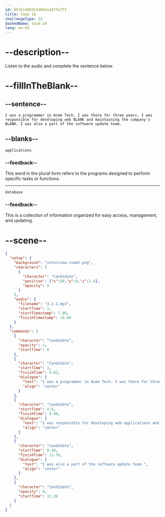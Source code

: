 ```yaml
---
id: 657b14d8353d665a187fe771
title: Task 19
challengeType: 22
dashedName: task-19
lang: en-US
---
```


<!-- (Audio) Candidate: I was a programmer in Acme Tech. I was there for three years. I was responsible for developing web applications and maintaining the company's database. I was also a part of the software update team. -->

# --description--

Listen to the audio and complete the sentence below.

# --fillInTheBlank--

## --sentence--

`I was a programmer in Acme Tech. I was there for three years. I was responsible for developing web BLANK and maintaining the company's BLANK. I was also a part of the software update team.`

## --blanks--

`applications`

### --feedback--

This word in the plural form refers to the programs designed to perform specific tasks or functions.

---

`database`

### --feedback--

This is a collection of information organized for easy access, management, and updating.

# --scene--

```json
{
  "setup": {
    "background": "interview-room3.png",
    "characters": [
      {
        "character": "Candidate",
        "position": {"x":50,"y":0,"z":1.4},
        "opacity": 0
      }
    ],
    "audio": {
      "filename": "3.1-1.mp3",
      "startTime": 1,
      "startTimestamp": 7.80,
      "finishTimestamp": 19.00
    }
  },
  "commands": [
    {
      "character": "Candidate",
      "opacity": 1,
      "startTime": 0
    },
    {
      "character": "Candidate",
      "startTime": 1,
      "finishTime": 4.02,
      "dialogue": {
        "text": "I was a programmer in Acme Tech. I was there for three years.",
        "align": "center"
      }
    },
    {
      "character": "Candidate",
      "startTime": 4.6,
      "finishTime": 8.98,
      "dialogue": {
        "text": "I was responsible for developing web applications and maintaining the company's database.",
        "align": "center"
      }
    },
    {
      "character": "Candidate",
      "startTime": 9.46,
      "finishTime": 11.76,
      "dialogue": {
        "text": "I was also a part of the software update team.",
        "align": "center"
      }
    },
    {
      "character": "Candidate",
      "opacity": 0,
      "startTime": 12.36
    }
  ]
}
```
